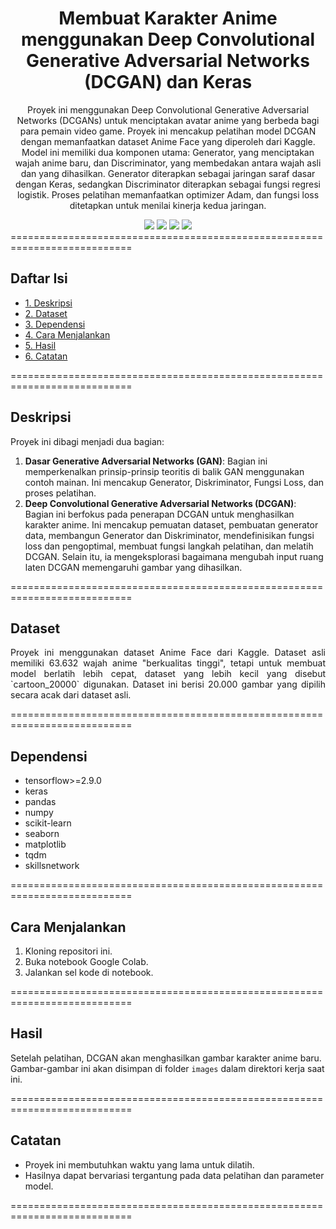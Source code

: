 <div align="center">
  
# Membuat Karakter Anime menggunakan Deep Convolutional Generative Adversarial Networks (DCGAN) dan Keras

Proyek ini menggunakan Deep Convolutional Generative Adversarial Networks (DCGANs) untuk menciptakan avatar anime yang berbeda bagi para pemain video game. Proyek ini mencakup pelatihan model DCGAN dengan memanfaatkan dataset Anime Face yang diperoleh dari Kaggle. Model ini memiliki dua komponen utama: Generator, yang menciptakan wajah anime baru, dan Discriminator, yang membedakan antara wajah asli dan yang dihasilkan. Generator diterapkan sebagai jaringan saraf dasar dengan Keras, sedangkan Discriminator diterapkan sebagai fungsi regresi logistik. Proses pelatihan memanfaatkan optimizer Adam, dan fungsi loss ditetapkan untuk menilai kinerja kedua jaringan.

<img src="https://img.shields.io/badge/python-3670A0?style=for-the-badge&logo=python&logoColor=ffdd54">
<img src="https://img.shields.io/badge/jupyter-%23FA0F00.svg?style=for-the-badge&logo=jupyter&logoColor=white">
<img src="https://img.shields.io/badge/Kaggle-%2300B7D6.svg?style=for-the-badge&logo=kaggle&logoColor=white">
<img src="https://img.shields.io/badge/Keras-%23D00000.svg?style=for-the-badge&logo=keras&logoColor=white">

</div>
===========================================================================

## Daftar Isi
- [1. Deskripsi](#deskripsi)
- [2. Dataset](#dataset)
- [3. Dependensi](#dependensi)
- [4. Cara Menjalankan](#cara-menjalankan)
- [5. Hasil](#hasil)
- [6. Catatan](#catatan)

===========================================================================

## Deskripsi

Proyek ini dibagi menjadi dua bagian:

1. **Dasar Generative Adversarial Networks (GAN)**: Bagian ini memperkenalkan prinsip-prinsip teoritis di balik GAN menggunakan contoh mainan. Ini mencakup Generator, Diskriminator, Fungsi Loss, dan proses pelatihan.
2. **Deep Convolutional Generative Adversarial Networks (DCGAN)**: Bagian ini berfokus pada penerapan DCGAN untuk menghasilkan karakter anime. Ini mencakup pemuatan dataset, pembuatan generator data, membangun Generator dan Diskriminator, mendefinisikan fungsi loss dan pengoptimal, membuat fungsi langkah pelatihan, dan melatih DCGAN. Selain itu, ia mengeksplorasi bagaimana mengubah input ruang laten DCGAN memengaruhi gambar yang dihasilkan.

===========================================================================

## Dataset

<p align="justify">
Proyek ini menggunakan dataset Anime Face dari Kaggle. Dataset asli memiliki 63.632 wajah anime "berkualitas tinggi", tetapi untuk membuat model berlatih lebih cepat, dataset yang lebih kecil yang disebut `cartoon_20000` digunakan. Dataset ini berisi 20.000 gambar yang dipilih secara acak dari dataset asli.
</p>
===========================================================================

## Dependensi

* tensorflow>=2.9.0
* keras
* pandas
* numpy
* scikit-learn
* seaborn
* matplotlib
* tqdm
* skillsnetwork

===========================================================================

## Cara Menjalankan

1. Kloning repositori ini.
2. Buka notebook Google Colab.
3. Jalankan sel kode di notebook.

===========================================================================

## Hasil

Setelah pelatihan, DCGAN akan menghasilkan gambar karakter anime baru. Gambar-gambar ini akan disimpan di folder `images` dalam direktori kerja saat ini.

===========================================================================

## Catatan

* Proyek ini membutuhkan waktu yang lama untuk dilatih.
* Hasilnya dapat bervariasi tergantung pada data pelatihan dan parameter model.

===========================================================================
